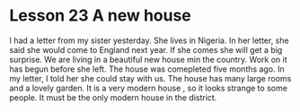 # Lesson 23 A new house 

I had a letter from my sister yesterday. She lives in Nigeria. In her letter, she said she would come to England next year. If she comes she will get a big surprise. We are living in a beautiful new house min the country. Work on it has begun before she left. The house was comepleted five months ago. In my letter, I told her she could stay with us. The house has many large rooms and a lovely garden. It is a very modern house , so it looks strange to some people. It must be the only modern house in the district.

